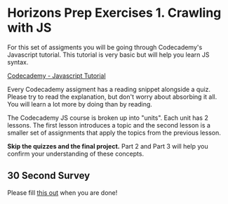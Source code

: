 # Horizons Prep Exercises 1. Crawling with JS

For this set of assigments you will be going through Codecademy's Javascript tutorial. This tutorial is very basic but will help you learn JS syntax. 

[Codecademy - Javascript Tutorial](https://www.codecademy.com/learn/javascript/)

Every Codecademy assigment has a reading snippet alongside a quiz. Please try to read the explanation, but don't worry about absorbing it all. You will learn a lot more by doing than by reading. 

The Codecademy JS course is broken up into "units". Each unit has 2 lessons. The first lesson introduces a topic and the second lesson is a smaller set of assignments that apply the topics from the previous lesson.

**Skip the quizzes and the final project.** Part 2 and Part 3 will help you confirm your understanding of these concepts.

## 30 Second Survey 

Please fill [this out](http://goo.gl/forms/Egy0gyXaKo) when you are done!

